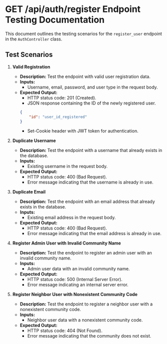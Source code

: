 # GET /api/auth/register Endpoint Testing Documentation

This document outlines the testing scenarios for the `register_user` endpoint in the `AuthController` class.
   
## Test Scenarios

1. **Valid Registration**
    - **Description:** Test the endpoint with valid user registration data.
    - **Inputs:** 
        - Username, email, password, and user type in the request body.
    - **Expected Output:**
        - HTTP status code: 201 (Created).
        - JSON response containing the ID of the newly registered user.
		```json
		{
			"id": "user_id_registered"
		} 
		```
        - Set-Cookie header with JWT token for authentication.

2. **Duplicate Username**
    - **Description:** Test the endpoint with a username that already exists in the database.
    - **Inputs:** 
        - Existing username in the request body.
    - **Expected Output:**
        - HTTP status code: 400 (Bad Request).
        - Error message indicating that the username is already in use.

3. **Duplicate Email**
    - **Description:** Test the endpoint with an email address that already exists in the database.
    - **Inputs:** 
        - Existing email address in the request body.
    - **Expected Output:**
        - HTTP status code: 400 (Bad Request).
        - Error message indicating that the email address is already in use.

4. **Register Admin User with Invalid Community Name**
    - **Description:** Test the endpoint to register an admin user with an invalid community name.
    - **Inputs:** 
        - Admin user data with an invalid community name.
    - **Expected Output:**
        - HTTP status code: 500 (Internal Server Error).
        - Error message indicating an internal server error.

5. **Register Neighbor User with Nonexistent Community Code**
    - **Description:** Test the endpoint to register a neighbor user with a nonexistent community code.
    - **Inputs:** 
        - Neighbor user data with a nonexistent community code.
    - **Expected Output:**
        - HTTP status code: 404 (Not Found).
        - Error message indicating that the community does not exist.
